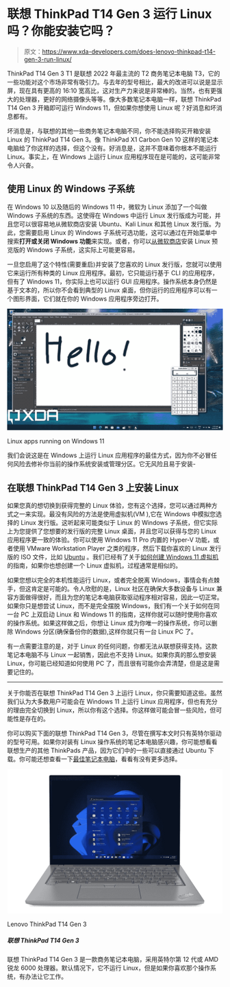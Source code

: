 # 联想 ThinkPad T14 Gen 3 运行 Linux 吗？你能安装它吗？

> 原文：<https://www.xda-developers.com/does-lenovo-thinkpad-t14-gen-3-run-linux/>

ThinkPad T14 Gen 3 T1 是联想 2022 年最主流的 T2 商务笔记本电脑 T3，它的一些功能对这个市场非常有吸引力。与去年的型号相比，最大的改进可以说是显示屏，现在具有更高的 16:10 宽高比，这对生产力来说是非常棒的。当然，也有更强大的处理器，更好的网络摄像头等等。像大多数笔记本电脑一样，联想 ThinkPad T14 Gen 3 开箱即可运行 Windows 11，但如果你想使用 Linux 呢？好消息和坏消息都有。

坏消息是，与联想的其他一些商务笔记本电脑不同，你不能选择购买开箱安装 Linux 的 ThinkPad T14 Gen 3。像 ThinkPad X1 Carbon Gen 10 这样的笔记本电脑给了你这样的选择，但这个没有。好消息是，这并不意味着你根本不能运行 Linux。事实上，在 Windows 上运行 Linux 应用程序现在是可能的，这可能非常令人兴奋。

## 使用 Linux 的 Windows 子系统

在 Windows 10 以及随后的 Windows 11 中，微软为 Linux 添加了一个叫做 Windows 子系统的东西。这使得在 Windows 中运行 Linux 发行版成为可能，并且您可以很容易地从微软商店安装 Ubuntu、Kali Linux 和其他 Linux 发行版。为此，您需要启用 Linux 的 Windows 子系统可选功能，这可以通过在开始菜单中搜索**打开或关闭 Windows 功能**来实现。或者，你可以[从微软商店](https://apps.microsoft.com/store/detail/windows-subsystem-for-linux-preview/9P9TQF7MRM4R)安装 Linux 预览版的 Windows 子系统，这实际上可能更容易。

一旦您启用了这个特性(需要重启)并安装了您喜欢的 Linux 发行版，您就可以使用它来运行所有种类的 Linux 应用程序。最初，它只能运行基于 CLI 的应用程序，但有了 Windows 11，你实际上也可以运行 GUI 应用程序。操作系统本身仍然是基于文本的，所以你不会看到典型的 Linux 桌面，但你运行的应用程序可以有一个图形界面，它们就在你的 Windows 应用程序旁边打开。

 <picture>![Linux version of GIMP and xcalx running on Windows 11](img/c125f8886ff3d8d3c70ee9f2a099cc13.png)</picture> 

Linux apps running on Windows 11

我们会说这是在 Windows 上运行 Linux 应用程序的最佳方式，因为你不必冒任何风险去修补你当前的操作系统安装或管理分区。它无风险且易于安装-

## 在联想 ThinkPad T14 Gen 3 上安装 Linux

如果您真的想切换到获得完整的 Linux 体验，您有这个选择，您可以通过两种方式之一来实现。最没有风险的方法是使用虚拟机(VM ),它在 Windows 中模拟您选择的 Linux 发行版。这听起来可能类似于 Linux 的 Windows 子系统，但它实际上为您提供了您想要的发行版的完整 Linux 桌面，并且您可以获得与您的 Linux 应用程序更一致的体验。你可以使用 Windows 11 Pro 内置的 Hyper-V 功能，或者使用 VMware Workstation Player 之类的程序，然后下载你喜欢的 Linux 发行版的 ISO 文件，比如 [Ubuntu](https://ubuntu.com/download/desktop) 。我们已经有了关于[如何创建 Windows 11 虚拟机](https://www.xda-developers.com/how-to-install-windows-vm/)的指南，如果你也想创建一个 Linux 虚拟机，过程通常是相似的。

如果您想以完全的本机性能运行 Linux，或者完全脱离 Windows，事情会有点棘手，但这肯定是可能的。令人欣慰的是，Linux 社区在确保大多数设备与 Linux 兼容方面做得很好，而且为您的笔记本电脑获取驱动程序相对容易，因此一切正常。如果你只是想尝试 Linux，而不是完全摆脱 Windows，我们有一个关于如何在同一台 PC 上双启动 Linux 和 Windows 11 的指南，这样你就可以随时使用你喜欢的操作系统。如果这样做之后，你想让 Linux 成为你唯一的操作系统，你可以删除 Windows 分区(确保备份你的数据),这样你就只有一台 Linux PC 了。

有一点需要注意的是，对于 Linux 的任何问题，你都无法从联想获得支持。这款笔记本电脑不与 Linux 一起销售，因此也不支持 Linux。如果你真的那么想安装 Linux，你可能已经知道如何使用 PC 了，而且很有可能你会弄清楚，但是这是需要记住的。

* * *

关于你能否在联想 ThinkPad T14 Gen 3 上运行 Linux，你只需要知道这些。虽然我们认为大多数用户可能会在 Windows 11 上运行 Linux 应用程序，但也有充分的理由完全切换到 Linux，所以你有这个选择。你这样做可能会冒一些风险，但可能性是存在的。

你可以购买下面的联想 ThinkPad T14 Gen 3，尽管在撰写本文时只有英特尔驱动的型号可用。如果你对装有 Linux 操作系统的笔记本电脑感兴趣，你可能想看看联想生产的其他 ThinkPads 产品，因为它们中的一些可以直接通过 Ubuntu 下载。你可能还想查看一下[最佳笔记本电脑](https://www.xda-developers.com/best-laptops/)，看看有没有更多选择。

 <picture>![The Lenovo ThinkPad T14 Gen 3 is a business laptop powered by Intel 12th-gen or AMD Ryzen 6000 processors. It has a 16:10 display, lots of ports, and it nails all the basics for businesses.](img/a5c11a75e5e91fa35262fd80773a0be0.png)</picture> 

Lenovo ThinkPad T14 Gen 3

##### 联想 ThinkPad T14 Gen 3

联想 ThinkPad T14 Gen 3 是一款商务笔记本电脑，采用英特尔第 12 代或 AMD 锐龙 6000 处理器。默认情况下，它不运行 Linux，但是如果你喜欢那个操作系统，有办法让它工作。